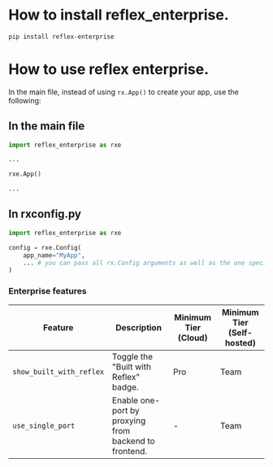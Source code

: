 # How to install reflex_enterprise.   

```bash
pip install reflex-enterprise
```

# How to use reflex enterprise.   
In the main file, instead of using `rx.App()` to create your app, use the following:


## In the main file
```python
import reflex_enterprise as rxe

...

rxe.App()

...
```

## In rxconfig.py
```python
import reflex_enterprise as rxe

config = rxe.Config(
    app_name="MyApp",
    ... # you can pass all rx.Config arguments as well as the one specific to rxe.Config
)
```

### Enterprise features

| Feature | Description | Minimum Tier (Cloud) | Minimum Tier (Self-hosted) |
| --- | --- | --- | --- |
| `show_built_with_reflex` | Toggle the "Built with Reflex" badge. | Pro | Team|
| `use_single_port` | Enable one-port by proxying from backend to frontend. | - | Team |
